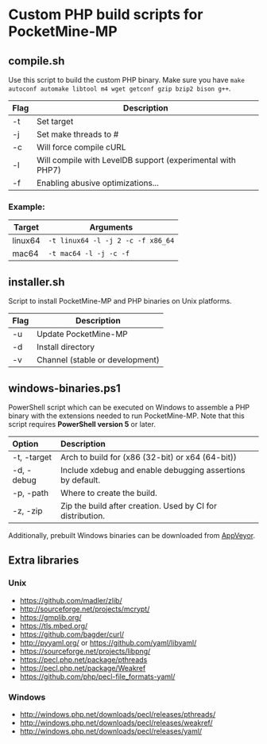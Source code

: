 # Custom PHP build scripts for PocketMine-MP

## compile.sh

Use this script to build the custom PHP binary. Make sure you have ``make autoconf automake libtool m4 wget getconf gzip bzip2 bison g++``.

| Flag   | Description                                                |
| ------ | ---------------------------------------------------------- |
| -t     | Set target                                                 |
| -j     | Set make threads to #                                      |
| -c     | Will force compile cURL                                    |
| -l     | Will compile with LevelDB support (experimental with PHP7) |
| -f     | Enabling abusive optimizations...                          |

### Example:

| Target  | Arguments |
| ------- | --------- |
| linux64 | ``-t linux64 -l -j 2 -c -f x86_64`` |
| mac64   | ``-t mac64 -l -j -c -f``            |


## installer.sh

Script to install PocketMine-MP and PHP binaries on Unix platforms.

| Flag   | Description                         |
| ------ | ----------------------------------- |
| -u     | Update PocketMine-MP                |
| -d     | Install directory                   |
| -v     | Channel (stable or development)     |


## windows-binaries.ps1

PowerShell script which can be executed on Windows to assemble a PHP binary with the extensions needed to run PocketMine-MP. Note that this script requires **PowerShell version 5** or later.

| Option | Description |
|:-------|:------------|
| -t, -target | Arch to build for (x86 (32-bit) or x64 (64-bit)) |
| -d, -debug | Include xdebug and enable debugging assertions by default. |
| -p, -path | Where to create the build. |
| -z, -zip | Zip the build after creation. Used by CI for distribution. |

Additionally, prebuilt Windows binaries can be downloaded from [AppVeyor](https://ci.appveyor.com/project/pmmp/php-build-scripts/build/artifacts).


## Extra libraries

### Unix

- https://github.com/madler/zlib/
- http://sourceforge.net/projects/mcrypt/
- https://gmplib.org/
- https://tls.mbed.org/
- https://github.com/bagder/curl/
- http://pyyaml.org/ or https://github.com/yaml/libyaml/
- https://sourceforge.net/projects/libpng/
- https://pecl.php.net/package/pthreads
- https://pecl.php.net/package/Weakref
- https://github.com/php/pecl-file_formats-yaml/

### Windows

- http://windows.php.net/downloads/pecl/releases/pthreads/
- http://windows.php.net/downloads/pecl/releases/weakref/
- http://windows.php.net/downloads/pecl/releases/yaml/
